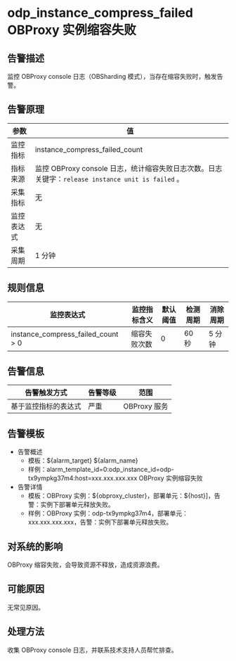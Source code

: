# odp_instance_compress_failed OBProxy 实例缩容失败

## 告警描述

监控 OBProxy console 日志（OBSharding 模式），当存在缩容失败时，触发告警。

## 告警原理

|参数|值|
|----|----------|
|监控指标|instance_compress_failed_count|
|指标来源|监控 OBProxy console 日志，统计缩容失败日志次数。日志关键字：`release instance unit is failed` 。|
|采集指标|无|
|监控表达式|无|
|采集周期|1 分钟|

## 规则信息

|监控表达式|监控指标含义|默认阈值|检测周期|消除周期|
|--------|-------|-------|------|------|
|instance_compress_failed_count > 0|缩容失败次数|0|60 秒|5 分钟|

## 告警信息

|告警触发方式|告警等级|范围|
|----|-----|-----|
|基于监控指标的表达式|严重|OBProxy 服务|

## 告警模板

* 告警概述
  * 模板：\${alarm_target} \${alarm_name}
  * 样例：alarm_template_id=0:odp_instance_id=odp-tx9ympkg37m4:host=xxx.xxx.xxx.xxx OBProxy 实例缩容失败
* 告警详情
  * 模板：OBProxy 实例：\${obproxy_cluster}，部署单元：\${host}]，告警：实例下部署单元释放失败。
  * 样例：OBProxy 实例：odp-tx9ympkg37m4，部署单元：xxx.xxx.xxx.xxx，告警：实例下部署单元释放失败。

## 对系统的影响

OBProxy 缩容失败，会导致资源不释放，造成资源浪费。

## 可能原因

无常见原因。

## 处理方法

收集 OBProxy console 日志，并联系技术支持人员帮忙排查。
